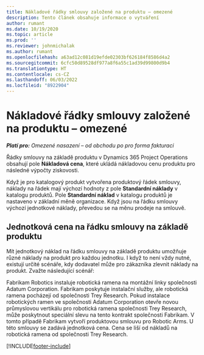 ```yaml
---
title: Nákladové řádky smlouvy založené na produktu – omezené
description: Tento článek obsahuje informace o vytváření
author: rumant
ms.date: 10/19/2020
ms.topic: article
ms.prod: ''
ms.reviewer: johnmichalak
ms.author: rumant
ms.openlocfilehash: a63ad12c081d19efde02303bf626184f8586d4a2
ms.sourcegitcommit: 6cfc50d89528df977a8f6a55c1ad39d99800d9b4
ms.translationtype: HT
ms.contentlocale: cs-CZ
ms.lasthandoff: 06/03/2022
ms.locfileid: "8922904"
---
```

# <a name="cost-product-based-contract-lines---lite"></a>Nákladové řádky smlouvy založené na produktu – omezené

_**Platí pro:** Omezené nasazení – od obchodu po pro forma fakturaci_


Řádky smlouvy na základě produktu v Dynamics 365 Project Operations obsahují pole **Nákladová cena**, které ukládá nákladovou cenu produktu pro následné výpočty ziskovosti.

Když je pro katalogový produkt vytvořena produktový řádek smlouvy, náklady na řádek mají výchozí hodnoty z pole **Standardní náklady** v katalogu produktů. Pole **Standardní náklad** v katalogu produktů je nastaveno v základní měně organizace. Když jsou na řádku smlouvy výchozí jednotkové náklady, převedou se na měnu prodeje na smlouvě.

## <a name="unit-cost-on-a-product-based-contract-line"></a>Jednotková cena na řádku smlouvy na základě produktu

Mít jednotkový náklad na řádku smlouvy na základě produktu umožňuje různé náklady na produkt pro každou jednotku. I když to není vždy nutné, existují určité scénáře, kdy dodavatel může pro zákazníka zlevnit náklady na produkt. Zvažte následující scénář:

Fabrikam Robotics instaluje robotická ramena na montážní linky společnosti Adatum Corporation. Fabrikam poskytuje instalační služby, ale robotická ramena pocházejí od společnosti Trey Research. Pokud instalace robotických ramen ve společnosti Adatum Corporation otevře novou průmyslovou vertikálu pro robotická ramena společnosti Trey Research, může poskytnout speciální slevu na tento kontrakt společnosti Fabrikam. V tomto případě Fabrikam vytvoří produktovou smlouvu pro Robotic Arms. U této smlouvy se zadává jednotková cena. Cena se liší od nákladů na robotická ramena od společnosti Trey Research.


[!INCLUDE[footer-include](../../includes/footer-banner.md)]